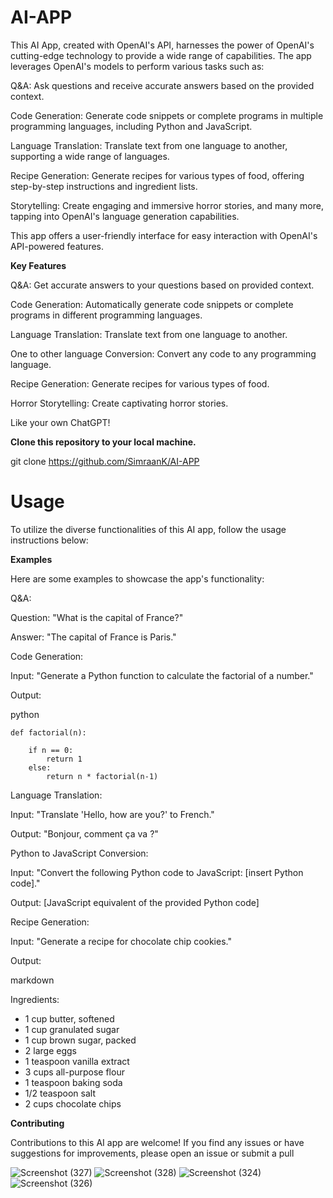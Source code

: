  # **AI-APP**


This AI App, created with OpenAI's API, harnesses the power of OpenAI's cutting-edge technology to provide a wide range of capabilities. The app leverages OpenAI's models to perform various tasks such as:

Q&A: Ask questions and receive accurate answers based on the provided context.

Code Generation: Generate code snippets or complete programs in multiple programming languages, including Python and JavaScript.

Language Translation: Translate text from one language to another, supporting a wide range of languages.

Recipe Generation: Generate recipes for various types of food, offering step-by-step instructions and ingredient lists.

Storytelling: Create engaging and immersive horror stories, and many more, tapping into OpenAI's language generation capabilities.

This app offers a user-friendly interface for easy interaction with OpenAI's API-powered features.

**Key Features**

Q&A: Get accurate answers to your questions based on provided context.

Code Generation: Automatically generate code snippets or complete programs in different programming languages.

Language Translation: Translate text from one language to another.

One to other language Conversion: Convert any code to any programming language.

Recipe Generation: Generate recipes for various types of food.

Horror Storytelling: Create captivating horror stories.

Like your own ChatGPT!


**Clone this repository to your local machine.**

git clone https://github.com/SimraanK/AI-APP

# **Usage**

To utilize the diverse functionalities of this AI app, follow the usage instructions below:


**Examples**

Here are some examples to showcase the app's functionality:

Q&A:

Question: "What is the capital of France?"

Answer: "The capital of France is Paris."

Code Generation:

Input: "Generate a Python function to calculate the factorial of a number."

Output:

python


    def factorial(n):

        if n == 0:    
            return 1        
        else:    
            return n * factorial(n-1)
        
        
Language Translation:

Input: "Translate 'Hello, how are you?' to French."

Output: "Bonjour, comment ça va ?"

Python to JavaScript Conversion:

Input: "Convert the following Python code to JavaScript: [insert Python code]."

Output: [JavaScript equivalent of the provided Python code]

Recipe Generation:

Input: "Generate a recipe for chocolate chip cookies."

Output:

markdown

Ingredients:

- 1 cup butter, softened
- 1 cup granulated sugar
- 1 cup brown sugar, packed
- 2 large eggs
- 1 teaspoon vanilla extract
- 3 cups all-purpose flour
- 1 teaspoon baking soda
- 1/2 teaspoon salt
- 2 cups chocolate chips


__Contributing__

Contributions to this AI app are welcome! If you find any issues or have suggestions for improvements, please open an issue or submit a pull

![Screenshot (327)](https://github.com/SimraanK/AI-APP/assets/99394288/80efb05a-b2b8-4dcf-8287-6ac4205a2f11)
![Screenshot (328)](https://github.com/SimraanK/AI-APP/assets/99394288/72f913e1-7f81-421c-a9bb-4dee4848bd44)
![Screenshot (324)](https://github.com/SimraanK/AI-APP/assets/99394288/3e3ea397-0f93-4ad3-955e-651d3f0e4675)
![Screenshot (326)](https://github.com/SimraanK/AI-APP/assets/99394288/f041d8e1-3909-4c4d-acf3-7730eccb19bb)


